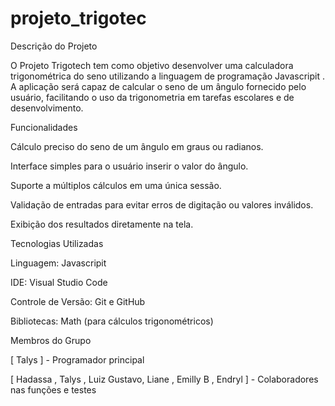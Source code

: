 # projeto_trigotec

Descrição do Projeto

O Projeto Trigotech tem como objetivo desenvolver uma calculadora trigonométrica do seno utilizando a linguagem de programação Javascripit . A aplicação será capaz de calcular o seno de um ângulo fornecido pelo usuário, facilitando o uso da trigonometria em tarefas escolares e de desenvolvimento.

Funcionalidades

Cálculo preciso do seno de um ângulo em graus ou radianos.

Interface simples para o usuário inserir o valor do ângulo.

Suporte a múltiplos cálculos em uma única sessão.

Validação de entradas para evitar erros de digitação ou valores inválidos.

Exibição dos resultados diretamente na tela.


Tecnologias Utilizadas

Linguagem: Javascripit

IDE: Visual Studio Code

Controle de Versão: Git e GitHub

Bibliotecas: Math (para cálculos trigonométricos)


Membros do Grupo

[ Talys ] - Programador principal

[ Hadassa , Talys , Luiz Gustavo, Liane , Emilly B , Endryl ] - Colaboradores nas funções e testes
